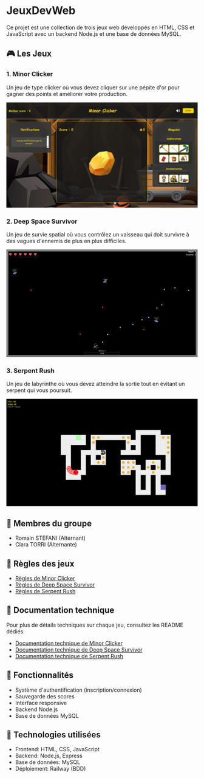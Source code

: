 # JeuxDevWeb

Ce projet est une collection de trois jeux web développés en HTML, CSS et JavaScript avec un backend Node.js et une base de données MySQL.

## 🎮 Les Jeux

### 1. Minor Clicker
Un jeu de type clicker où vous devez cliquer sur une pépite d'or pour gagner des points et améliorer votre production.

![Minor Clicker](docs/MinorClicker.png)

### 2. Deep Space Survivor
Un jeu de survie spatial où vous contrôlez un vaisseau qui doit survivre à des vagues d'ennemis de plus en plus difficiles.

![Deep Space Survivor](docs/DeepSpaceSurvivor.png)

### 3. Serpent Rush
Un jeu de labyrinthe où vous devez atteindre la sortie tout en évitant un serpent qui vous poursuit.

![Serpent Rush](docs/SerpentRush.png)

## 👥 Membres du groupe

- Romain STEFANI (Alternant)
- Clara TORRI (Alternante)

## 📖 Règles des jeux

- [Règles de Minor Clicker](docs/rules-game1.md)
- [Règles de Deep Space Survivor](docs/rules-game2.md)
- [Règles de Serpent Rush](docs/rules-game3.md)

## 🔧 Documentation technique

Pour plus de détails techniques sur chaque jeu, consultez les README dédiés:

- [Documentation technique de Minor Clicker](src/front/games/game1/README.md)
- [Documentation technique de Deep Space Survivor](src/front/games/game2/README.md)
- [Documentation technique de Serpent Rush](src/front/games/game3/README.md)

## 📝 Fonctionnalités

- Système d'authentification (inscription/connexion)
- Sauvegarde des scores
- Interface responsive
- Backend Node.js
- Base de données MySQL

## 🎨 Technologies utilisées

- Frontend: HTML, CSS, JavaScript
- Backend: Node.js, Express
- Base de données: MySQL
- Déploiement: Railway (BDD)